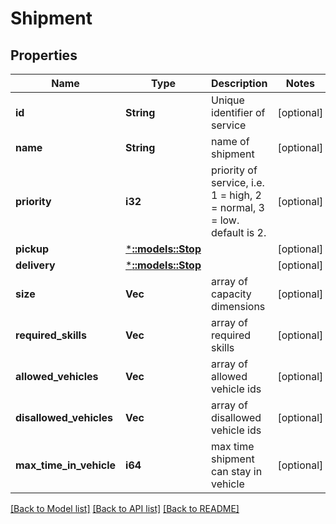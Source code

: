 # Shipment

## Properties
Name | Type | Description | Notes
------------ | ------------- | ------------- | -------------
**id** | **String** | Unique identifier of service | [optional] 
**name** | **String** | name of shipment | [optional] 
**priority** | **i32** | priority of service, i.e. 1 &#x3D; high, 2 &#x3D; normal, 3 &#x3D; low. default is 2. | [optional] 
**pickup** | [***::models::Stop**](Stop.md) |  | [optional] 
**delivery** | [***::models::Stop**](Stop.md) |  | [optional] 
**size** | **Vec<i32>** | array of capacity dimensions | [optional] 
**required_skills** | **Vec<String>** | array of required skills | [optional] 
**allowed_vehicles** | **Vec<String>** | array of allowed vehicle ids | [optional] 
**disallowed_vehicles** | **Vec<String>** | array of disallowed vehicle ids | [optional] 
**max_time_in_vehicle** | **i64** | max time shipment can stay in vehicle | [optional] 

[[Back to Model list]](../README.md#documentation-for-models) [[Back to API list]](../README.md#documentation-for-api-endpoints) [[Back to README]](../README.md)



